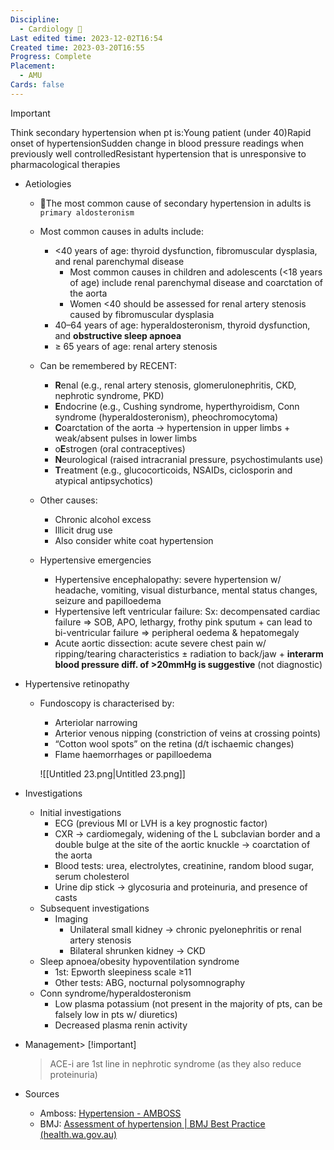 ```yaml
---
Discipline:
  - Cardiology 💖
Last edited time: 2023-12-02T16:54
Created time: 2023-03-20T16:55
Progress: Complete
Placement:
  - AMU
Cards: false
---
```

> [!important]  
> Think secondary hypertension when pt is:Young patient (under 40)Rapid onset of hypertensionSudden change in blood pressure readings when previously well controlledResistant hypertension that is unresponsive to pharmacological therapies  
- Aetiologies
    
    - 🍒The most common cause of secondary hypertension in adults is `primary aldosteronism`
    
    - Most common causes in adults include:
        - <40 years of age: thyroid dysfunction, fibromuscular dysplasia, and renal parenchymal disease
            - Most common causes in children and adolescents (<18 years of age) include renal parenchymal disease and coarctation of the aorta
            - Women <40 should be assessed for renal artery stenosis caused by fibromuscular dysplasia
        - 40–64 years of age: hyperaldosteronism, thyroid dysfunction, and **obstructive sleep apnoea**
        - ≥ 65 years of age: renal artery stenosis
    
    - Can be remembered by RECENT:
        - **R**enal (e.g., renal artery stenosis, glomerulonephritis, CKD, nephrotic syndrome, PKD)
        - **E**ndocrine (e.g., Cushing syndrome, hyperthyroidism, Conn syndrome (hyperaldosteronism), pheochromocytoma)
        - **C**oarctation of the aorta → hypertension in upper limbs + weak/absent pulses in lower limbs
        - o**E**strogen (oral contraceptives)
        - **N**eurological (raised intracranial pressure, psychostimulants use)
        - **T**reatment (e.g., glucocorticoids, NSAIDs, ciclosporin and atypical antipsychotics)
    
    - Other causes:
        - Chronic alcohol excess
        - Illicit drug use
        - Also consider white coat hypertension
    
    - Hypertensive emergencies
        - Hypertensive encephalopathy: severe hypertension w/ headache, vomiting, visual disturbance, mental status changes, seizure and papilloedema
        - Hypertensive left ventricular failure: Sx: decompensated cardiac failure ⇒ SOB, APO, lethargy, frothy pink sputum + can lead to bi-ventricular failure ⇒ peripheral oedema & hepatomegaly
        - Acute aortic dissection: acute severe chest pain w/ ripping/tearing characteristics ± radiation to back/jaw + **interarm blood pressure diff. of >20mmHg is suggestive** (not diagnostic)
- Hypertensive retinopathy
    - Fundoscopy is characterised by:
        
        - Arteriolar narrowing
        - Arterior venous nipping (constriction of veins at crossing points)
        - “Cotton wool spots” on the retina (d/t ischaemic changes)
        - Flame haemorrhages or papilloedema
        
        ![[Untitled 23.png|Untitled 23.png]]
        
- Investigations
    - Initial investigations
        - ECG (previous MI or LVH is a key prognostic factor)
        - CXR → cardiomegaly, widening of the L subclavian border and a double bulge at the site of the aortic knuckle → coarctation of the aorta
        - Blood tests: urea, electrolytes, creatinine, random blood sugar, serum cholesterol
        - Urine dip stick → glycosuria and proteinuria, and presence of casts
    - Subsequent investigations
        - Imaging
            - Unilateral small kidney → chronic pyelonephritis or renal artery stenosis
            - Bilateral shrunken kidney → CKD
    - Sleep apnoea/obesity hypoventilation syndrome
        - 1st: Epworth sleepiness scale ≥11
        - Other tests: ABG, nocturnal polysomnography
    - Conn syndrome/hyperaldosteronism
        - Low plasma potassium (not present in the majority of pts, can be falsely low in pts w/ diuretics)
        - Decreased plasma renin activity
- Management> [!important]  
    > ACE-i are 1st line in nephrotic syndrome (as they also reduce proteinuria)  
    
- Sources
    - Amboss: [Hypertension - AMBOSS](https://next.amboss.com/us/article/Xh09cf?q=secondary%20hypertension#Z2af75754d89ba44bd34fcb120ad881aa)
    - BMJ: [Assessment of hypertension | BMJ Best Practice (health.wa.gov.au)](https://bestpractice-bmj-com.smhslibresources.health.wa.gov.au/topics/en-gb/1071)